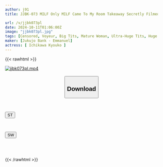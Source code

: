```yaml
---
author: j91
title: JJBK-073 MILF Only MILF Came To My Room Takeaway Secretly Filmed AV Release 71 Tall L-cup God Busty Wife Edition This Time, A Special 120-minute Compilation Is Also Included! Special Price 2480 Yen! Yu-san / L-cup / 41 Years Old / Carnivorous L-cup Wife

url: /v/jjbk073pl
date: 2024-10-11T01:06:00Z
image: "jjbk073pl.jpg"
tags: [Censored, Voyeur, Big Tits, Mature Woman, Ultra-Huge Tits, Huge Butt	]
maker: [Jukujo Bank - Emmanuel]
actress: [ Ichikawa Kyouko ]
---
```



{{< rawhtml >}}

<div class="video" data-videoid="yopppPlly9t11md">
    <a href="javascript:;">
        <img src="/v/jjbk073pl/jjbk073pl.jpg" width="WIDTH" height="HEIGHT" alt="jjbk073pl.mp4" loading="lazy">
    </a>
</div>

<script type="text/javascript" src="https://j91.asia/asset/on-demand-st.js"></script>

<br>
  <link rel="stylesheet" href="https://j91.asia/asset/bs5.css">
  
  <center>
  <button class="btn btn-primary" type="button" data-bs-toggle="collapse" data-bs-target=".multi-collapse" aria-expanded="false" aria-controls="multiCollapseExample1 multiCollapseExample2"><h2>Download</h2></button></center>
</p>
<div class="row">
  <div class="col">
    <div class="collapse multi-collapse" id="multiCollapseExample1">
      <div class="card card-body">
	      	      <br>
<div class="buttons">  
<p><a href="/v/jjbk073pl/st.html" target="_blank"><button class="btn-hover color-3"><i class="fa fa-download"></i> ST</button></a></p></div>
    </div>
  </div>
</div>
  <div class="col">
    <div class="collapse multi-collapse" id="multiCollapseExample2">
      <div class="card card-body">
	      <br>
<div class="buttons">
<p><a href="/v/jjbk073pl/sw.html" target="_blank"><button class="btn-hover color-2"><i class="fa fa-download"></i> SW</button></a></p></div>
<br><br>
      </div>
    </div>
  </div>
</div>

{{< /rawhtml >}}